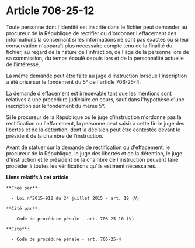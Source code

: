 # Article 706-25-12

Toute personne dont l'identité est inscrite dans le fichier peut demander au procureur de la République de rectifier ou
d'ordonner l'effacement des informations la concernant si les informations ne sont pas exactes ou si leur conservation
n'apparaît plus nécessaire compte tenu de la finalité du fichier, au regard de la nature de l'infraction, de l'âge de la
personne lors de sa commission, du temps écoulé depuis lors et de la personnalité actuelle de l'intéressé. 

La même demande peut être faite au juge d'instruction lorsque l'inscription a été prise sur le fondement du 5° de l'article
706-25-4. 

La demande d'effacement est irrecevable tant que les mentions sont relatives à une procédure judiciaire en cours, sauf dans
l'hypothèse d'une inscription sur le fondement du même 5°. 

Si le procureur de la République ou le juge d'instruction n'ordonne pas la rectification ou l'effacement, la personne peut
saisir à cette fin le juge des libertés et de la détention, dont la décision peut être contestée devant le président de la
chambre de l'instruction. 

Avant de statuer sur la demande de rectification ou d'effacement, le procureur de la République, le juge des libertés et de
la détention, le juge d'instruction et le président de la chambre de l'instruction peuvent faire procéder à toutes les
vérifications qu'ils estiment nécessaires.

**Liens relatifs à cet article**

	**Créé par**:

	  - Loi n°2015-912 du 24 juillet 2015 - art. 19 (V)

	**Cité par**:

	  - Code de procédure pénale - art. 706-25-10 (V)

	**Cite**:

	  - Code de procédure pénale - art. 706-25-4
